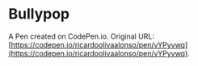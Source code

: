 # Bullypop

A Pen created on CodePen.io. Original URL: [https://codepen.io/ricardoolivaalonso/pen/vYPyvwq](https://codepen.io/ricardoolivaalonso/pen/vYPyvwq).

